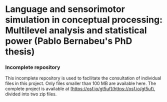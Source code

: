
# Language and sensorimotor simulation in conceptual processing: Multilevel analysis and statistical power (Pablo Bernabeu's PhD thesis)

### Incomplete repository

This incomplete repository is used to facilitate the consultation of individual files in this project. Only files smaller than 100 MB are available here. The complete project is available at [https://osf.io/gt5uf](https://osf.io/gt5uf), divided into two zip files.
